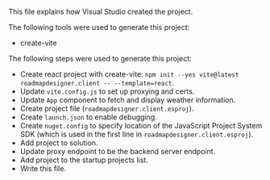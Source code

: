 This file explains how Visual Studio created the project.

The following tools were used to generate this project:
- create-vite

The following steps were used to generate this project:
- Create react project with create-vite: `npm init --yes vite@latest roadmapdesigner.client -- --template=react`.
- Update `vite.config.js` to set up proxying and certs.
- Update `App` component to fetch and display weather information.
- Create project file (`roadmapdesigner.client.esproj`).
- Create `launch.json` to enable debugging.
- Create `nuget.config` to specify location of the JavaScript Project System SDK (which is used in the first line in `roadmapdesigner.client.esproj`).
- Add project to solution.
- Update proxy endpoint to be the backend server endpoint.
- Add project to the startup projects list.
- Write this file.
